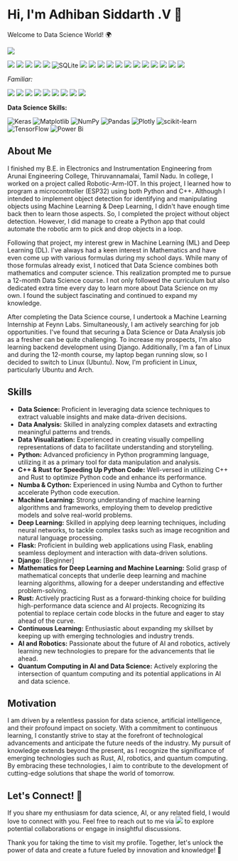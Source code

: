 # Hi, I'm Adhiban Siddarth .V 👋
Welcome to Data Science World! 🌍

[![](https://img.shields.io/badge/LinkedIn-blue?logo=linkedin)](https://www.linkedin.com/in/adhiban-siddarth-v-1a328522b/)

![](https://img.shields.io/badge/Data_Science-grey?logo=python&logoColor=yellow)
![](https://img.shields.io/badge/Python-grey?logo=python&logoColor=yellow)
![](https://img.shields.io/badge/Git-grey?logo=git)
![](https://img.shields.io/badge/Django-grey?logo=django&logoColor=green)
![](https://img.shields.io/badge/Flask-grey?logo=flask)
![SQLite](https://img.shields.io/badge/sqlite-grey?logo=sqlite)
![](https://img.shields.io/badge/MySQL-grey?logo=mysql&logoColor=white)
![](https://img.shields.io/badge/Docker-grey?logo=docker)
![](https://img.shields.io/badge/Power_BI-grey?logo=powerbi)
![](https://img.shields.io/badge/MS_office-grey?logo=microsoft-office&logoColor=red)
![](https://img.shields.io/badge/Libreoffice-grey?logo=Libreoffice)
![](https://img.shields.io/badge/Ubuntu-grey?logo=ubuntu)
![](https://img.shields.io/badge/Arch_Linux-grey?logo=archlinux)
![](https://img.shields.io/badge/Bash-grey?logo=gnu-bash)
![](https://img.shields.io/badge/Windows_Terminal-grey?logo=windows-terminal)
![](https://img.shields.io/badge/VScode-grey?logo=visual-studio-code&logoColor=blue)
![](https://img.shields.io/badge/Jupyter-grey?logo=jupyter)
![](https://img.shields.io/badge/Markdown-grey?logo=markdown)

*Familiar:*

![](https://img.shields.io/badge/C-grey?logo=c&logoColor=blue)
![](https://img.shields.io/badge/C++-grey?logo=cplusplus&logoColor=blue)
![](https://img.shields.io/badge/HTML-grey?logo=html5)
![](https://img.shields.io/badge/CSS-grey?logo=css3&logoColor=blue)
![](https://img.shields.io/badge/Javascript-grey?logo=javascript)
![](https://img.shields.io/badge/LaTex-grey?logo=latex&logoColor=blue)
![](https://img.shields.io/badge/NeoVim-grey?logo=neovim)
![](https://img.shields.io/badge/Raspberry_Pi-grey?logo=Raspberry-Pi&logoColor=red)
![](https://img.shields.io/badge/Rust-grey?logo=rust&logoColor=orange)  

**Data Science Skills:**

![Keras](https://img.shields.io/badge/Keras-%23D00000.svg?style=for-the-badge&logo=Keras&logoColor=white)
![Matplotlib](https://img.shields.io/badge/Matplotlib-%23ffffff.svg?style=for-the-badge&logo=Matplotlib&logoColor=black)
![NumPy](https://img.shields.io/badge/numpy-%23013243.svg?style=for-the-badge&logo=numpy&logoColor=white)
![Pandas](https://img.shields.io/badge/pandas-%23150458.svg?style=for-the-badge&logo=pandas&logoColor=white)
![Plotly](https://img.shields.io/badge/Plotly-%233F4F75.svg?style=for-the-badge&logo=plotly&logoColor=white)
![scikit-learn](https://img.shields.io/badge/scikit--learn-%23F7931E.svg?style=for-the-badge&logo=scikit-learn&logoColor=white)
![TensorFlow](https://img.shields.io/badge/TensorFlow-%23FF6F00.svg?style=for-the-badge&logo=TensorFlow&logoColor=white)
![Power Bi](https://img.shields.io/badge/power_bi-F2C811?style=for-the-badge&logo=powerbi&logoColor=black)

## About Me

I finished my B.E. in Electronics and Instrumentation Engineering from Arunai Engineering College, Thiruvannamalai, Tamil Nadu. In college, I worked on a project called Robotic-Arm-IOT. In this project, I learned how to program a microcontroller (ESP32) using both Python and C++. Although I intended to implement object detection for identifying and manipulating objects using Machine Learning & Deep Learning, I didn't have enough time back then to learn those aspects. So, I completed the project without object detection. However, I did manage to create a Python app that could automate the robotic arm to pick and drop objects in a loop.

Following that project, my interest grew in Machine Learning (ML) and Deep Learning (DL). I've always had a keen interest in Mathematics and have even come up with various formulas during my school days. While many of those formulas already exist, I noticed that Data Science combines both mathematics and computer science. This realization prompted me to pursue a 12-month Data Science course. I not only followed the curriculum but also dedicated extra time every day to learn more about Data Science on my own. I found the subject fascinating and continued to expand my knowledge.

After completing the Data Science course, I undertook a Machine Learning Internship at Feynn Labs. Simultaneously, I am actively searching for job opportunities. I've found that securing a Data Science or Data Analysis job as a fresher can be quite challenging. To increase my prospects, I'm also learning backend development using Django. Additionally, I'm a fan of Linux and during the 12-month course, my laptop began running slow, so I decided to switch to Linux (Ubuntu). Now, I'm proficient in Linux, particularly Ubuntu and Arch.

## Skills

- **Data Science:** Proficient in leveraging data science techniques to extract valuable insights and make data-driven decisions.
- **Data Analysis:** Skilled in analyzing complex datasets and extracting meaningful patterns and trends.
- **Data Visualization:** Experienced in creating visually compelling representations of data to facilitate understanding and storytelling.
- **Python:** Advanced proficiency in Python programming language, utilizing it as a primary tool for data manipulation and analysis.
- **C++ & Rust for Speeding Up Python Code:** Well-versed in utilizing C++ and Rust to optimize Python code and enhance its performance.
- **Numba & Cython:** Experienced in using Numba and Cython to further accelerate Python code execution.
- **Machine Learning:** Strong understanding of machine learning algorithms and frameworks, employing them to develop predictive models and solve real-world problems.
- **Deep Learning:** Skilled in applying deep learning techniques, including neural networks, to tackle complex tasks such as image recognition and natural language processing.
- **Flask:** Proficient in building web applications using Flask, enabling seamless deployment and interaction with data-driven solutions.
- **Django:** [Beginner]
- **Mathematics for Deep Learning and Machine Learning:** Solid grasp of mathematical concepts that underlie deep learning and machine learning algorithms, allowing for a deeper understanding and effective problem-solving.
- **Rust:** Actively practicing Rust as a forward-thinking choice for building high-performance data science and AI projects. Recognizing its potential to replace certain code blocks in the future and eager to stay ahead of the curve.
- **Continuous Learning:** Enthusiastic about expanding my skillset by keeping up with emerging technologies and industry trends.
- **AI and Robotics:** Passionate about the future of AI and robotics, actively learning new technologies to prepare for the advancements that lie ahead.
- **Quantum Computing in AI and Data Science:** Actively exploring the intersection of quantum computing and its potential applications in AI and data science.

## Motivation

I am driven by a relentless passion for data science, artificial intelligence, and their profound impact on society. With a commitment to continuous learning, I constantly strive to stay at the forefront of technological advancements and anticipate the future needs of the industry. My pursuit of knowledge extends beyond the present, as I recognize the significance of emerging technologies such as Rust, AI, robotics, and quantum computing. By embracing these technologies, I aim to contribute to the development of cutting-edge solutions that shape the world of tomorrow.

## Let's Connect! 🤝

If you share my enthusiasm for data science, AI, or any related field, I would love to connect with you. Feel free to reach out to me via [![](https://img.shields.io/badge/LinkedIn-blue?logo=linkedin)](https://www.linkedin.com/in/adhiban-siddarth-v-1a328522b/) to explore potential collaborations or engage in insightful discussions.

Thank you for taking the time to visit my profile. Together, let's unlock the power of data and create a future fueled by innovation and knowledge! 🚀
